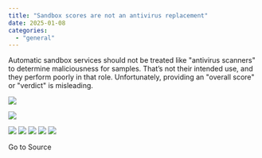 ```yaml
---
title: "Sandbox scores are not an antivirus replacement"
date: 2025-01-08
categories: 
  - "general"
---
```


Automatic sandbox services should not be treated like "antivirus scanners" to determine maliciousness for samples. That’s not their intended use, and they perform poorly in that role. Unfortunately, providing an "overall score" or "verdict" is misleading.

![](https://feeds.feedblitz.com/~/i/904821986/0/gdatasecurityblog-en)

![](https://www.gdatasoftware.com/fileadmin/_processed_/7/b/G_DATA_Blog_Sandbox_Detections_Preview_6dd4ba1fc7.jpg)

![](https://assets.feedblitz.com/i/fbshare20.png) ![](https://assets.feedblitz.com/i/fblike20.png) ![](https://assets.feedblitz.com/i/x.png) ![](https://assets.feedblitz.com/i/email20.png) ![](https://assets.feedblitz.com/i/rss20.png) 

Go to Source
